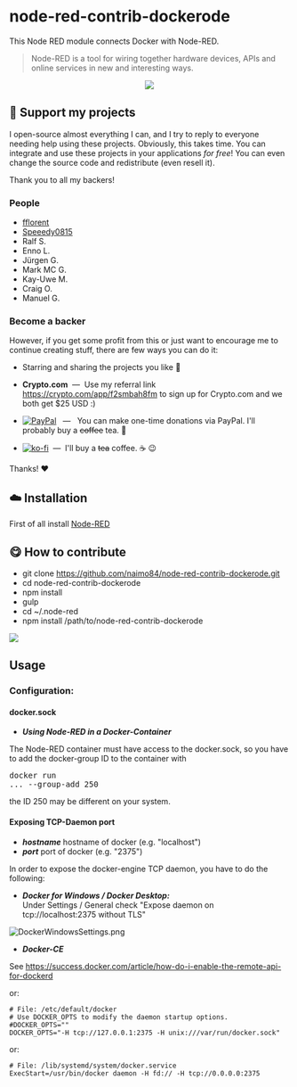 # node-red-contrib-dockerode

This Node RED module connects Docker with Node-RED.

> Node-RED is a tool for wiring together hardware devices, APIs and online services in new and interesting ways.

<p align="center">
<a href="https://naimo84.github.io/node-red-contrib-dockerode">
    <img src="https://img.shields.io/badge/doku-naimo84.github.io-0078D6?style=for-the-badge&logo=github&logoColor=white"/>    
</a>
</p>


## :sparkling_heart: Support my projects

I open-source almost everything I can, and I try to reply to everyone needing help using these projects. Obviously,
this takes time. You can integrate and use these projects in your applications _for free_! You can even change the source code and redistribute (even resell it).

Thank you to all my backers!
### People

- [fflorent](https://github.com/fflorent)
- [Speeedy0815](https://github.com/Speeedy0815)
- Ralf S.
- Enno L.
- Jürgen G.
- Mark MC G.
- Kay-Uwe M.
- Craig O.
- Manuel G.

### Become a backer


However, if you get some profit from this or just want to encourage me to continue creating stuff, there are few ways you can do it:

- Starring and sharing the projects you like :rocket:
- **Crypto.&#65279;com** &nbsp;—&nbsp; Use my referral link https://crypto.com/app/f2smbah8fm to sign up for Crypto.&#65279;com and we both get $25 USD :)  

- [![PayPal](https://img.shields.io/badge/Donate-PayPal-blue.svg?style=for-the-badge)][paypal-donations] &nbsp; — &nbsp; You can make one-time donations via PayPal. I'll probably buy a ~~coffee~~ tea. :tea:
- [![ko-fi](https://ko-fi.com/img/githubbutton_sm.svg)](https://ko-fi.com/T6T412CXA) &nbsp;—&nbsp; I'll buy a ~~tea~~ coffee. :coffee: :wink:

Thanks! :heart:

## :cloud: Installation

First of all install [Node-RED](http://nodered.org/docs/getting-started/installation)

## :yum: How to contribute

* git clone https://github.com/naimo84/node-red-contrib-dockerode.git
* cd node-red-contrib-dockerode
* npm install
* gulp
* cd ~/.node-red 
* npm install /path/to/node-red-contrib-dockerode

<img src="https://img.shields.io/npm/dy/node-red-contrib-dockerode?style=for-the-badge"/>

## Usage

### Configuration:

#### docker.sock

- ***Using Node-RED in a Docker-Container***

The Node-RED container must have access to the docker.sock, so you have to add the docker-group ID to the container with <pre>docker run ... --group-add 250</pre> the ID 250 may be different on your system.

#### Exposing TCP-Daemon port

- ***hostname*** hostname of docker (e.g. "localhost")
- ***port*** port of docker (e.g. "2375")

In order to expose the docker-engine TCP daemon, you have to do the following:

- ***Docker for Windows / Docker Desktop:*** 
<br>Under Settings / General check "Expose daemon on tcp://localhost:2375 without TLS"

![DockerWindowsSettings.png](https://github.com/naimo84/node-red-contrib-dockerode/raw/master/examples/DockerWindowsSettings.png)

- ***Docker-CE***

See https://success.docker.com/article/how-do-i-enable-the-remote-api-for-dockerd

or: 

```
# File: /etc/default/docker
# Use DOCKER_OPTS to modify the daemon startup options.
#DOCKER_OPTS=""
DOCKER_OPTS="-H tcp://127.0.0.1:2375 -H unix:///var/run/docker.sock"
```

or: 

```
# File: /lib/systemd/system/docker.service
ExecStart=/usr/bin/docker daemon -H fd:// -H tcp://0.0.0.0:2375
```

[badge_brave]: ./examples/support_banner.png
[badge_paypal]: https://img.shields.io/badge/Donate-PayPal-blue.svg
[paypal-donations]: https://paypal.me/NeumannBenjamin

